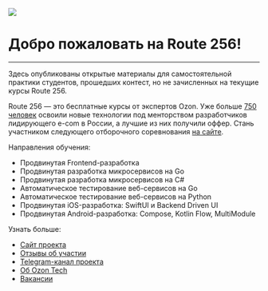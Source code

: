 ![](/assets/images/cover.jpg)

# Добро пожаловать на Route 256!
_______________________________________________________
Здесь опубликованы открытые материалы для самостоятельной практики студентов, прошедших контест, но не зачисленных на текущие курсы Route 256.  

Route 256 — это бесплатные курсы от экспертов Ozon. Уже больше [750 человек](https://route256.ozon.ru/stream) освоили новые технологии под менторством разработчиков лидирующего e-com в России, а лучшие из них получили оффер. Стань участником следующего отборочного соревнования [на сайте](https://route256.ozon.ru/?utm_source=github&utm_medium=link&utm_campaign=github).

Направления обучения:
- Продвинутая Frontend-разработка
- Продвинутая разработка микросервисов на Go
- Продвинутая разработка микросервисов на C#
- Автоматическое тестирование веб-сервисов на Go
- Автоматическое тестирование веб-сервисов на Python
- Продвинутая iOS-разработка: SwiftUI и Backend Driven UI
- Продвинутая Android-разработка: Compose, Kotlin Flow, MultiModule

Узнать больше:
- [Сайт проекта](https://route256.ozon.ru/?utm_source=github&utm_medium=link&utm_campaign=github)
- [Отзывы об участии](https://route256.ozon.ru/stream)
- [Telegram-канал проекта](https://t.me/route_256)
- [Об Ozon Tech](https://tech.ozon.ru/)
- [Вакансии](https://job.ozon.ru/it/)
